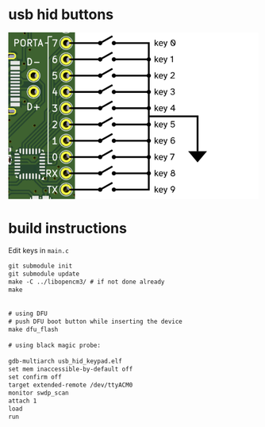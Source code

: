 # usb hid buttons

![buttons in pull-down configuration](usb_hid_simple.png)

# build instructions

Edit keys in `main.c`

```
git submodule init
git submodule update
make -C ../libopencm3/ # if not done already
make


# using DFU
# push DFU boot button while inserting the device
make dfu_flash

# using black magic probe:

gdb-multiarch usb_hid_keypad.elf
set mem inaccessible-by-default off
set confirm off
target extended-remote /dev/ttyACM0
monitor swdp_scan
attach 1
load
run
```

